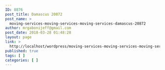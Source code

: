 ```yaml
---
ID: 8876
post_title: Damascus 20872
post_name: >
  moving-services-moving-services-moving-services-damascus-20872
author: mrgabonijeff@gmail.com
post_date: 2018-03-28 01:48:28
layout: page
link: >
  http://localhost/wordpress/moving-services-moving-services-moving-services-damascus-20872/
published: true
tags: [ ]
categories: [ ]
---
```

